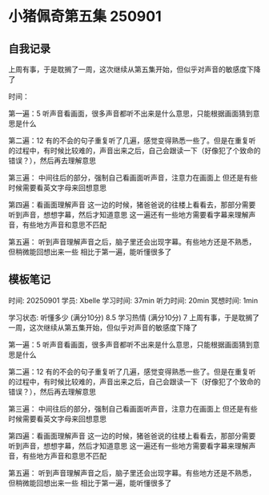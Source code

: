 # 小猪佩奇第五集 250901

## 自我记录

上周有事，于是耽搁了一周，这次继续从第五集开始，但似乎对声音的敏感度下降了

时间：

第一遍：5
听声音看画面，很多声音都听不出来是什么意思，只能根据画面猜到意思是什么

第二遍：12
有的不会的句子重复听了几遍，感觉变得熟悉一些了。但是在重复听的过程中，有时候比较难的，声音出来之后，自己会跟读一下（好像犯了个致命的错误？），然后再去理解意思

第三遍：
中间往后的部分，强制自己看画面听声音，注意力在画面上
但还是有些时候需要看英文字母来回想意思

第四遍：看画面理解声音
这一边的时候，猪爸爸说的往楼上看看去，那部分需要听到声音，想想字幕，然后才知道意思
这一遍还有一些地方需要看字幕来理解声音，有些地方声音和意思不匹配

第五遍：
听到声音理解声音之后，脑子里还会出现字幕。有些地方还是不熟悉，但稍微能回想出来一些
相比于第一遍，能听懂很多了



## 模板笔记

时间: 20250901
学员: Xbelle
学习时间: 37min
听力时间: 20min
冥想时间: 1min

学习状态: 
听懂多少 (满分10分) 8.5
学习热情 (满分10分) 7
上周有事，于是耽搁了一周，这次继续从第五集开始，但似乎对声音的敏感度下降了

第一遍：5 听声音看画面，很多声音都听不出来是什么意思，只能根据画面猜到意思是什么

第二遍：12 有的不会的句子重复听了几遍，感觉变得熟悉一些了。但是在重复听的过程中，有时候比较难的，声音出来之后，自己会跟读一下（好像犯了个致命的错误？），然后再去理解意思

第三遍： 中间往后的部分，强制自己看画面听声音，注意力在画面上 但还是有些时候需要看英文字母来回想意思

第四遍：看画面理解声音 这一边的时候，猪爸爸说的往楼上看看去，那部分需要听到声音，想想字幕，然后才知道意思 这一遍还有一些地方需要看字幕来理解声音，有些地方声音和意思不匹配

第五遍： 听到声音理解声音之后，脑子里还会出现字幕。有些地方还是不熟悉，但稍微能回想出来一些 相比于第一遍，能听懂很多了


